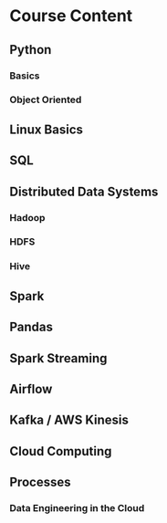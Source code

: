 # Course Content

## Python


### Basics


### Object Oriented

## Linux Basics

## SQL

## Distributed Data Systems

  ### Hadoop
  ### HDFS
  ### Hive

## Spark

## Pandas

## Spark Streaming

## Airflow

## Kafka / AWS Kinesis

## Cloud Computing

## Processes

  ### Data Engineering in the Cloud 


